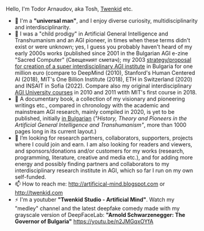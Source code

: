 <!--- ### Hi! 👋 --->

<!--
**Twenkid/Twenkid** is a ✨ _special_ ✨ repository because its `README.md` (this file) appears on your GitHub profile.

Here are some ideas to get you started:

- 🔭 I’m currently working on ...
- 🌱 I’m currently learning ...
- 👯 I’m looking to collaborate on ...
- 🤔 I’m looking for help with ...
- 💬 Ask me about ...
- 📫 How to reach me: ...
- 😄 Pronouns: ...
- ⚡ Fun fact: ...
-->
Hello, I'm Todor Arnaudov, aka Tosh, <a href="http://artificial-mind.blogspot.bg/2008/04/twenkid.html">Twenkid</a> etc.
- 🌱 I'm a <b>"universal man"</b>, and I enjoy diverse curiosity, multidisciplinarity and interdisciplinarity.
- 🌱 I was a "child prodigy" in Artificial General Intelligence and Transhumanism and an AGI pioneer, in times when these terms didn't exist or were unknown; yes, I guess you probably haven't heard of my early 2000s works (published since 2001 in the Bulgarian AGI e-zine "Sacred Computer" (Свещеният сметач); my 2003 <a href="https://translate.google.com/translate?sl=auto&tl=en&u=https://artificial-mind.blogspot.com/2020/07/interdisciplinary-research-institute.html">strategy/proposal for creation of a super interdisciplinary AGI institute</a> in Bulgaria for one million euro (compare to DeepMind (2010), Stanford's Human Centered AI (2018), MIT's One Billion Institute (2018), ETH in Switzerland (2020) and INSAIT in Sofia (2022). Compare also my original interdisciplinary <a href="http://artificial-mind.blogspot.com/2010/04/universal-artificial-intelligence.html">AGI University courses</a> in 2010 and 2011 wtith MIT's first course in 2018.
- 💬 A documentary book, a collection of my visionary and pioneering writings etc., compared in chronology with the academic and mainstream AGI research, mainly compiled in 2020, is yet to be published, initially <a href="https://artificial-mind.blogspot.com/2022/01/transhumanism-spirdonov-20-years-after-Sacred-Computer-Smetach.html">in Bulgarian</a> (<i>"History, Theory and Pioneers in the Artificial General Intelligence and Transhumanism"</i>, more than 1000 pages long in its current layout.)
- 👯 I’m looking for research partners, collaborators, supporters, projects where I could join and earn. I am also looking for readers and viewers, and sponsors/donations and/or customers for my works (research, programming, literature, creative and media etc.), and for adding more energy and possibly finding partners and collaborators to my interdisciplinary research institute in AGI, which so far I run on my own self-funded.
- 📫 How to reach me: http://artificical-mind.blogspot.com  or  http://twenkid.com
- ⚡ I'm a youtuber <b>"Twenkid Studio - Artificial Mind"</b>. Watch my "medley" channel and the latest deepfake comedy made with my grayscale version of DeepFaceLab: <b>"Arnold Schwarzenegger: The Governor of Bulgaria"</b> https://youtu.be/n2JMGqxOYfA 
